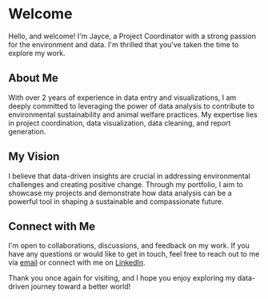 # **Welcome**
Hello, and welcome! I'm Jayce, a Project Coordinator with a strong passion for the environment and data. I'm thrilled that you've taken the time to explore my work.

## **About Me**
With over 2 years of experience in data entry and visualizations, I am deeply committed to leveraging the power of data analysis to contribute to environmental sustainability and animal welfare practices. My expertise lies in project coordination, data visualization, data cleaning, and report generation.

## **My Vision**
I believe that data-driven insights are crucial in addressing environmental challenges and creating positive change. Through my portfolio, I aim to showcase my projects and demonstrate how data analysis can be a powerful tool in shaping a sustainable and compassionate future.

## **Connect with Me**
I'm open to collaborations, discussions, and feedback on my work. If you have any questions or would like to get in touch, feel free to reach out to me via [email](jayce.hallberg.roblero@gmail.com) or connect with me on [LinkedIn](https://www.linkedin.com/in/jayce-hallberg-roblero/).

Thank you once again for visiting, and I hope you enjoy exploring my data-driven journey toward a better world!
